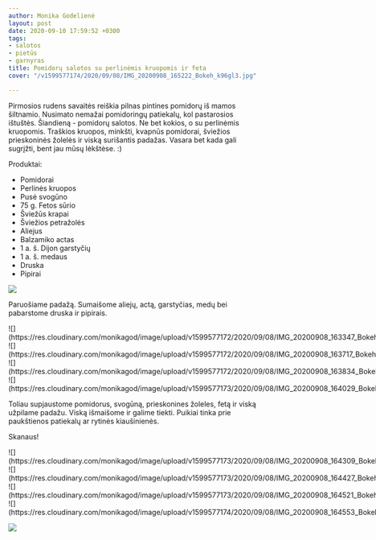 ```yaml
---
author: Monika Godelienė
layout: post
date: 2020-09-10 17:59:52 +0300
tags:
- salotos
- pietūs
- garnyras
title: Pomidorų salotos su perlinėmis kruopomis ir feta
cover: "/v1599577174/2020/09/08/IMG_20200908_165222_Bokeh_k96gl3.jpg"

---
```

Pirmosios rudens savaitės reiškia pilnas pintines pomidorų iš mamos šiltnamio. Nusimato nemažai pomidoringų patiekalų, kol pastarosios ištuštės. Šiandieną - pomidorų salotos. Ne bet kokios, o su perlinėmis kruopomis. Traškios kruopos, minkšti, kvapnūs pomidorai, šviežios prieskoninės žolelės ir viską surišantis padažas. Vasara bet kada gali sugrįžti, bent jau mūsų lėkštėse. :)

Produktai:

* <span itemprop="recipeIngredient">Pomidorai</span>
* <span itemprop="recipeIngredient">Perlinės kruopos</span>
* <span itemprop="recipeIngredient">Pusė svogūno</span>
* <span itemprop="recipeIngredient">75 g. Fetos sūrio</span>
* <span itemprop="recipeIngredient">Šviežūs krapai</span>
* <span itemprop="recipeIngredient">Šviežios petražolės</span>
* <span itemprop="recipeIngredient">Aliejus</span>
* <span itemprop="recipeIngredient">Balzamiko actas</span>
* <span itemprop="recipeIngredient">1 a. š. Dijon garstyčių</span>
* <span itemprop="recipeIngredient">1 a. š. medaus</span>
* <span itemprop="recipeIngredient">Druska</span>
* <span itemprop="recipeIngredient">Pipirai</span>

![](https://res.cloudinary.com/monikagod/image/upload/v1599577172/2020/09/08/IMG_20200908_163554_Bokeh_2_jdllta.jpg)

Paruošiame padažą. Sumaišome aliejų, actą, garstyčias, medų bei pabarstome  druska ir pipirais.

<div class="row">
<div class="six columns" markdown="1">
![](https://res.cloudinary.com/monikagod/image/upload/v1599577172/2020/09/08/IMG_20200908_163347_Bokeh_2_yr89gp.jpg)
</div>
<div class="six columns" markdown="1">
![](https://res.cloudinary.com/monikagod/image/upload/v1599577172/2020/09/08/IMG_20200908_163717_Bokeh_2_nyhnco.jpg)
</div>
</div>

<div class="row">
<div class="six columns" markdown="1">
![](https://res.cloudinary.com/monikagod/image/upload/v1599577172/2020/09/08/IMG_20200908_163834_Bokeh_2_r0hoag.jpg)  
</div>
<div class="six columns" markdown="1">
![](https://res.cloudinary.com/monikagod/image/upload/v1599577173/2020/09/08/IMG_20200908_164029_Bokeh_2_yzhgfb.jpg)
</div>
</div>

Toliau supjaustome pomidorus, svogūną, prieskonines žoleles, fetą ir viską užpilame padažu. Viską išmaišome ir galime tiekti. Puikiai tinka prie paukštienos patiekalų ar rytinės kiaušinienės.

Skanaus!

<div class="row">
<div class="six columns" markdown="1">
![](https://res.cloudinary.com/monikagod/image/upload/v1599577173/2020/09/08/IMG_20200908_164309_Bokeh_2_cv2ia4.jpg)
</div>
<div class="six columns" markdown="1">
![](https://res.cloudinary.com/monikagod/image/upload/v1599577173/2020/09/08/IMG_20200908_164427_Bokeh_2_dwjssf.jpg)
</div>
</div>

<div class="row">
<div class="six columns" markdown="1">
![](https://res.cloudinary.com/monikagod/image/upload/v1599577173/2020/09/08/IMG_20200908_164521_Bokeh_2_isrwvz.jpg)
</div>
<div class="six columns" markdown="1">
![](https://res.cloudinary.com/monikagod/image/upload/v1599577174/2020/09/08/IMG_20200908_164553_Bokeh_2_gjslmr.jpg)
</div>
</div>

![](https://res.cloudinary.com/monikagod/image/upload/v1599577174/2020/09/08/IMG_20200908_165146_Bokeh_2_exugq8.jpg)